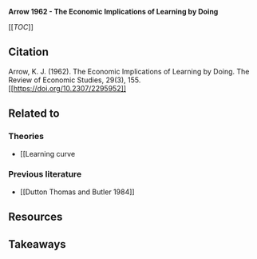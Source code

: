 **Arrow 1962 - The Economic Implications of Learning by Doing**

[[_TOC_]]

## Citation
Arrow, K. J. (1962). The Economic Implications of Learning by Doing. The Review of Economic Studies, 29(3), 155. [[https://doi.org/10.2307/2295952]]

## Related to

### Theories
* [[Learning curve

### Previous literature
* [[Dutton Thomas and Butler 1984]]

## Resources

## Takeaways